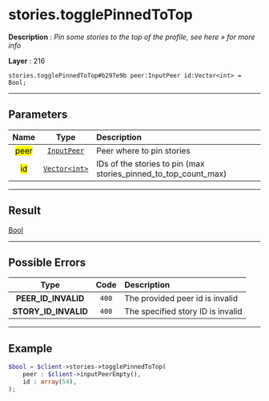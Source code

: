 # stories.togglePinnedToTop

**Description** : *Pin some stories to the top of the profile, see here &raquo; for more info*

**Layer** : 216

```tl
stories.togglePinnedToTop#b297e9b peer:InputPeer id:Vector<int> = Bool;
```

---

## Parameters

| Name | Type | Description |
| :---: | :---: | :--- |
| <mark>peer</mark> | [`InputPeer`](type/InputPeer) | Peer where to pin stories |
| <mark>id</mark> | [`Vector<int>`](type/int) | IDs of the stories to pin (max stories_pinned_to_top_count_max) |

---

## Result

[Bool](type/Bool)

---

## Possible Errors

| Type | Code | Description |
| :---: | :---: | :--- |
| **PEER_ID_INVALID** | `400` | The provided peer id is invalid |
| **STORY_ID_INVALID** | `400` | The specified story ID is invalid |

---

## Example

```php
$bool = $client->stories->togglePinnedToTop(
	peer : $client->inputPeerEmpty(),
	id : array(54),
);
```
